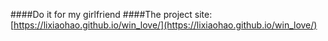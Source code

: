 ####Do it for my girlfriend
####The project site:[https://lixiaohao.github.io/win_love/](https://lixiaohao.github.io/win_love/)